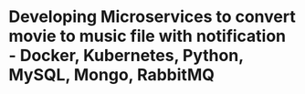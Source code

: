 # Developing Microservices to convert movie to music file with notification - Docker, Kubernetes, Python, MySQL, Mongo, RabbitMQ
